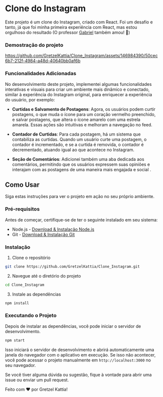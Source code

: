 
# Clone do Instagram

Este projeto é um clone do Instagram, criado com React. Foi um desafio e tanto, já que foi minha primeira experiência com React, mas estou orgulhoso do resultado (O professor [Gabriel](https://github.com/gabaugusto) também amou! 🥰)

### Demostração do projeto

https://github.com/GretzelKattia/Clone_Instagram/assets/146984390/50cec6b7-212f-4984-a48d-40640bb0af6b


### Funcionalidades Adicionadas

No desenvolvimento deste projeto, implementei algumas funcionalidades interativas e visuais para criar um ambiente mais dinâmico e conectado, similar à experiência do Instagram original, para enriquecer a experiência do usuário, por exemplo:

- **Curtidas e Salvamento de Postagens**: Agora, os usuários podem curtir postagens, o que muda o ícone para um coração vermelho preenchido, e salvar postagens, que altera o ícone amarelo com uma estrela amarela. Essas ações são intuitivas e melhoram a navegação no feed.

- **Contador de Curtidas**: Para cada postagem, há um sistema que contabiliza as curtidas. Quando um usuário curte uma postagem, o contador é incrementado, e se a curtida é removida, o contador é decrementado, atuando igual ao que acontece no Instagram.

- **Seção de Comentários**: Adicionei também uma aba dedicada aos comentários, permitindo que os usuários expressem suas opiniões e interajam com as postagens de uma maneira mais engajada e social .




## Como Usar

Siga estas instruções para ver o projeto em ação no seu próprio ambiente.

### Pré-requisitos

Antes de começar, certifique-se de ter o seguinte instalado em seu sistema:

- Node.js - [Download & Instalação Node.js](https://nodejs.org/)
- Git - [Download & Instalação Git](https://git-scm.com/)

### Instalação

1. Clone o repositório

```bash
git clone https://github.com/GretzelKattia/Clone_Instagram.git
```

2. Navegue até o diretório do projeto

```bash
cd Clone_Instagram
```

3. Instale as dependências

```bash
npm install
```

### Executando o Projeto

Depois de instalar as dependências, você pode iniciar o servidor de desenvolvimento.

```bash
npm start
```

Isso iniciará o servidor de desenvolvimento e abrirá automaticamente uma janela do navegador com o aplicativo em execução. Se isso não acontecer, você pode acessar o projeto manualmente em `http://localhost:3000` no seu navegador.




Se você tiver alguma dúvida ou sugestão, fique à vontade para abrir uma issue ou enviar um pull request.



Feito com ❤️ por Gretzel Kattia!

